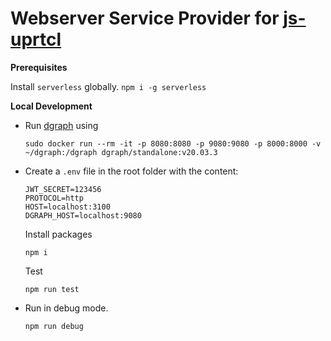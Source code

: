 # Webserver Service Provider for [js-uprtcl](https://github.com/uprtcl/js-uprtcl)

**Prerequisites**

Install `serverless` globally.
`npm i -g serverless`

**Local Development**

- Run [dgraph](https://github.com/dgraph-io/dgraph) using

  ```
  sudo docker run --rm -it -p 8080:8080 -p 9080:9080 -p 8000:8000 -v ~/dgraph:/dgraph dgraph/standalone:v20.03.3
  ```

- Create a `.env` file in the root folder with the content:

  ```
  JWT_SECRET=123456
  PROTOCOL=http
  HOST=localhost:3100
  DGRAPH_HOST=localhost:9080

  ```

  Install packages

  ```
  npm i
  ```

  Test

  ```
  npm run test
  ```

- Run in debug mode.

  ```
  npm run debug
  ```
